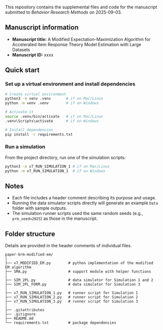 This repository contains the supplemental files and code for the manuscript submitted to *Behavior Research Methods* on 2025-09-03.

## Manuscript information

- **Manuscript title:** A Modified Expectation-Maximization Algorithm for Accelerated Item Response Theory Model Estimation with Large Datasets
- **Manuscript ID:** xxxx

## Quick start

### Set up a virtual environment and install dependencies

```bash
# Create virtual environment
python3 -m venv .venv       # if on Mac/Linux
python -m venv .venv        # if on Windows

# Activate it
source .venv/bin/activate   # if on Mac/Linux
.venv\Scripts\activate      # if on Windows

# Install dependencies
pip install -r requirements.txt
```

### Run a simulation

From the project directory, run one of the simulation scripts:

```bash
python3 -m v7_RUN_SIMULATION_1 # if on Mac/Linux
python -m v7_RUN_SIMULATION_1  # if on Windows
```

## Notes

- Each file includes a header comment describing its purpose and usage.
- Running the data simulator scripts directly will generate an example `Data` folder with sample outputs.
- The simulation runner scripts used the same random seeds (e.g., `prm_seed=2025`) as those in the manuscript.

## Folder structure

Details are provided in the header comments of individual files.

```text
paper-brm-modified-em/
│
├── v7_MODIFIED_EM.py        # python implementation of the modified EM algorithm
├── SMA.py                   # support module with helper functions
│
├── SIM_2PL.py               # data simulator for Simulation 1 and 2
├── SIM_2PL_FORM.py          # data simulator for Simulation 3
│
├── v7_RUN_SIMULATION_1.py   # runner script for Simulation 1
├── v7_RUN_SIMULATION_2.py   # runner script for Simulation 2
├── v7_RUN_SIMULATION_3.py   # runner script for Simulation 3
│
├── .gitattributes
├── .gitignore
├── README.md
└── requirements.txt         # package dependencies
```
